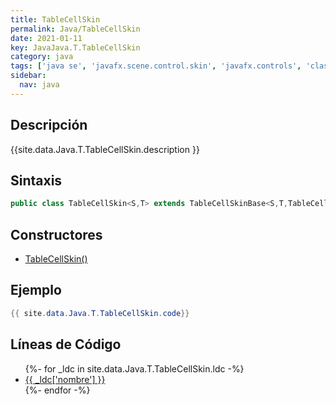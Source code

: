 ```yaml
---
title: TableCellSkin
permalink: Java/TableCellSkin
date: 2021-01-11
key: JavaJava.T.TableCellSkin
category: java
tags: ['java se', 'javafx.scene.control.skin', 'javafx.controls', 'clase java', 'Java 9']
sidebar: 
  nav: java
---
```


## Descripción
{{site.data.Java.T.TableCellSkin.description }}

## Sintaxis
~~~java
public class TableCellSkin<S,T> extends TableCellSkinBase<S,T,TableCell<S,T>>
~~~

## Constructores
* [TableCellSkin()](/Java/TableCellSkin/TableCellSkin/)

## Ejemplo
~~~java
{{ site.data.Java.T.TableCellSkin.code}}
~~~

## Líneas de Código
<ul>
{%- for _ldc in site.data.Java.T.TableCellSkin.ldc -%}
   <li>
       <a href="{{_ldc['url'] }}">{{ _ldc['nombre'] }}</a>
   </li>
{%- endfor -%}
</ul>
